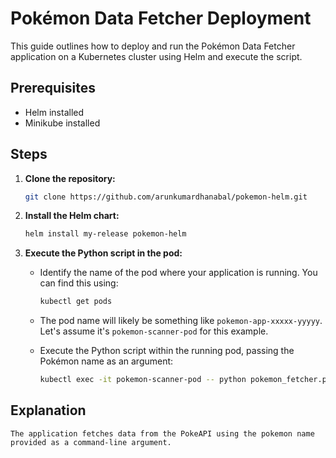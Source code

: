# Pokémon Data Fetcher Deployment

This guide outlines how to deploy and run the Pokémon Data Fetcher application on a Kubernetes cluster using Helm and execute the script.

## Prerequisites

* Helm installed
* Minikube installed

## Steps

1.  **Clone the repository:**

    ```bash
    git clone https://github.com/arunkumardhanabal/pokemon-helm.git
    ```

2.  **Install the Helm chart:**

    ```bash
    helm install my-release pokemon-helm
    ```
    
3.  **Execute the Python script in the pod:**

    * Identify the name of the pod where your application is running. You can find this using:

        ```bash
        kubectl get pods
        ```

    * The pod name will likely be something like `pokemon-app-xxxxx-yyyyy`.  Let's assume it's `pokemon-scanner-pod` for this example.

    * Execute the Python script within the running pod, passing the Pokémon name as an argument:

        ```bash
        kubectl exec -it pokemon-scanner-pod -- python pokemon_fetcher.py pikachu
        ```

##   Explanation
    The application fetches data from the PokeAPI using the pokemon name provided as a command-line argument.
  
